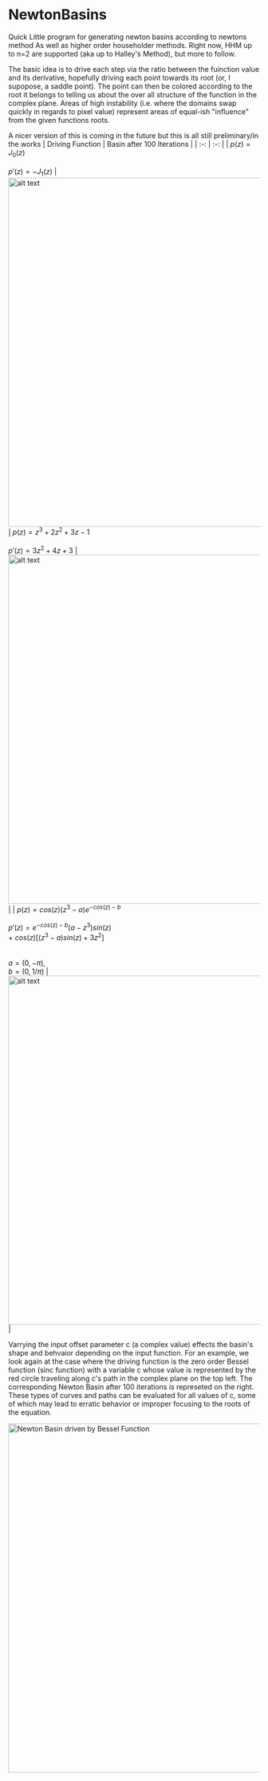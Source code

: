 # NewtonBasins
Quick Little program for generating newton basins according to newtons method As well as higher order householder methods. Right now, HHM up to n=2 are supported (aka up to Halley's Method), but more to follow. 

The basic idea is to drive each step via the ratio between the fuinction value and its derivative, hopefully driving each point towards its root (or, I supopose, a saddle point). The point can then be colored according to the root it belongs to telling us about the over all structure of the function in the complex plane. Areas of high instability (i.e. where the domains swap quickly in regards to pixel value) represent areas of equal-ish "influence" from the given functions roots. 


A nicer version of this is coming in the future but this is all still preliminary/in the works
| Driving Function  | Basin after 100 Iterations |
| :-: | :-: |
| $p(z) = J_0(z)$ <br /> <br />  $p'(z) = -J_1(z)$ |  <img src="https://github.com/michaelLukasik/NewtonBasins/assets/138163589/1759249c-6645-4e07-9d09-d55daa98de06" alt="alt text" width="1000" height="700"> 
| $p(z) = z^3 + 2z^2 + 3z -1$ <br /> <br />  $p'(z) = 3z^2 +4z + 3$ | <img src="https://github.com/michaelLukasik/NewtonBasins/assets/138163589/9717e975-2795-40cf-8829-af61bf7475c5" alt="alt text" width="1000" height="700">   |
| $p(z) = cos(z)(z^3 -a) e^{-cos(z)-b}$  <br /> <br />  $p'(z) =e^{-cos(z) - b} (a-z^3)sin(z)$  <br /> $+$ $cos(z)[(z^3-a)sin(z) +3z^2]$  <br /> <br /><br /> $a = (0, -\pi)$, <br /> $b= (0, 1/\pi)$ | <img src="https://github.com/michaelLukasik/NewtonBasins/assets/138163589/3f33eed0-7465-4a8a-942f-05c4bb7ca46c" alt="alt text" width="1000" height="700">  |

Varrying the input offset parameter c (a complex value) effects the basin's shape and behvaior depending on the input function. For an example, we look again at the case where the driving function is the zero order Bessel function (sinc function) with a variable c whose value is represented by the red circle traveling along c's path in the complex plane on the top left. The corresponding Newton Basin after 100 iterations is represeted on the right. These types of curves and paths can be evaluated for all values of c, some of which may lead to erratic behavior or improper focusing to the roots of the equation. 


<picture>
<img src= "https://github.com/michaelLukasik/NewtonBasins/blob/master/Examples/BesselFinal.gif" alt="Newton Basin driven by Bessel Function" width="1000" height="700">
</picture>




